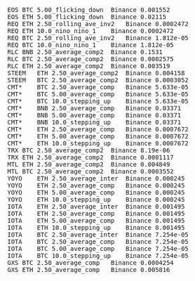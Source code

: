 <pre>
EOS	BTC	5.00_flicking_down	Binance	0.001552
EOS	ETH	5.00_flicking_down	Binance	0.02115
REQ	ETH	2.50_rolling_ave_inv2	Binance	0.0002472
REQ	ETH	10.0_nino_nino_1	Binance	0.0002472
REQ	BTC	2.50_rolling_ave_inv2	Binance	1.812e-05
REQ	BTC	10.0_nino_nino_1	Binance	1.812e-05
RLC	BNB	2.50_average_comp2	Binance	0.1531
RLC	BTC	2.50_average_comp2	Binance	0.0002575
RLC	ETH	2.50_average_comp2	Binance	0.003519
STEEM	ETH	2.50_average_comp2	Binance	0.004158
STEEM	BTC	2.50_average_comp2	Binance	0.0003052
CMT*	BTC	2.50_average_comp	Binance	5.633e-05
CMT*	BTC	5.00_average_comp	Binance	5.633e-05
CMT*	BTC	10.0_stepping_up	Binance	5.633e-05
CMT*	BNB	2.50_average_comp	Binance	0.03371
CMT*	BNB	5.00_average_comp	Binance	0.03371
CMT*	BNB	10.0_stepping_up	Binance	0.03371
CMT*	ETH	2.50_average_comp	Binance	0.0007672
CMT*	ETH	5.00_average_comp	Binance	0.0007672
CMT*	ETH	10.0_stepping_up	Binance	0.0007672
TRX	BTC	2.50_average_comp2	Binance	8.19e-06
TRX	ETH	2.50_average_comp2	Binance	0.0001117
MTL	ETH	2.50_average_comp2	Binance	0.004849
MTL	BTC	2.50_average_comp2	Binance	0.0003552
YOYO	ETH	2.50_average_inter	Binance	0.000245
YOYO	ETH	2.50_average_comp	Binance	0.000245
YOYO	ETH	5.00_average_comp	Binance	0.000245
YOYO	ETH	10.0_stepping_up	Binance	0.000245
IOTA	ETH	2.50_average_inter	Binance	0.001495
IOTA	ETH	2.50_average_comp	Binance	0.001495
IOTA	ETH	5.00_average_comp	Binance	0.001495
IOTA	ETH	10.0_stepping_up	Binance	0.001495
IOTA	BTC	2.50_average_inter	Binance	7.254e-05
IOTA	BTC	2.50_average_comp	Binance	7.254e-05
IOTA	BTC	5.00_average_comp	Binance	7.254e-05
IOTA	BTC	10.0_stepping_up	Binance	7.254e-05
GXS	BTC	2.50_average_comp	Binance	0.0004254
GXS	ETH	2.50_average_comp	Binance	0.005816
<pre>
